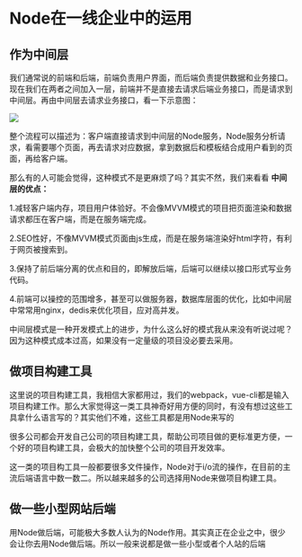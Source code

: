 # Node在一线企业中的运用

## 作为中间层

我们通常说的前端和后端，前端负责用户界面，而后端负责提供数据和业务接口。现在我们在两者之间加入一层，前端并不是直接去请求后端业务接口，而是请求到中间层。再由中间层去请求业务接口，看一下示意图：

![](D:\文档存放区\Storage-of-record-documents\Node\images\中间层.png)

整个流程可以描述为：客户端直接请求到中间层的Node服务，Node服务分析请求，看需要哪个页面，再去请求对应数据，拿到数据后和模板结合成用户看到的页面，再给客户端。

那么有的人可能会觉得，这种模式不是更麻烦了吗？其实不然，我们来看看 **中间层的优点：**

​	1.减轻客户端内存，项目用户体验好。不会像MVVM模式的项目把页面渲染和数据请求都压在客户端，而是在服务端完成。

​	2.SEO性好，不像MVVM模式页面由js生成，而是在服务端渲染好html字符，有利于网页被搜索到。

​	3.保持了前后端分离的优点和目的，即解放后端，后端可以继续以接口形式写业务代码。

​	4.前端可以操控的范围增多，甚至可以做服务器，数据库层面的优化，比如中间层中常常用nginx，dedis来优化项目，应对高并发。

中间层模式是一种开发模式上的进步，为什么这么好的模式我从来没有听说过呢？因为这种模式成本过高，如果没有一定量级的项目没必要去采用。



## 做项目构建工具

这里说的项目构建工具，我相信大家都用过，我们的webpack，vue-cli都是输入项目构建工作。那么大家觉得这一类工具神奇好用方便的同时，有没有想过这些工具拿什么语言写的？其实他们不难，这些工具都是用Node来写的

很多公司都会开发自己公司的项目构建工具，帮助公司项目做的更标准更方便，一个好的项目构建工具，会极大的加快整个公司的项目开发效率。

这一类的项目构工具一般都要很多文件操作，Node对于i/o流的操作，在目前的主流后端语言中数一数二。所以越来越多的公司选择用Node来做项目构建工具。



## 做一些小型网站后端

用Node做后端，可能极大多数人认为的Node作用。其实真正在企业之中，很少会让你去用Node做后端。所以一般来说都是做一些小型或者个人站的后端

